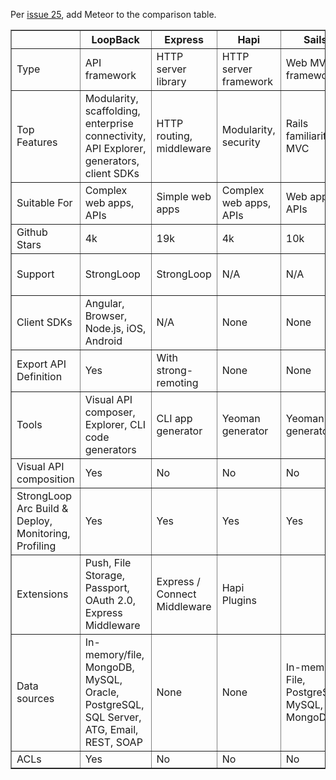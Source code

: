 Per [issue 25](https://github.com/strongloop/loopback.io/issues/25), add Meteor to the comparison table.

<table border="1" class="comp" width="100%">
<tr>
  <th id="feature">&nbsp;</th>
  <th>LoopBack</th>
  <th>Express</th>
  <th>Hapi</th>
  <th>Sails</th>
  <th>Restify</th>
  <th>Meteor</th>
</tr>

<tr>
  <td class="col1">Type</td>
  <td>API framework</td>
  <td>HTTP server library</td>
  <td>HTTP server framework</td>
  <td>Web MVC framework</td>
  <td>REST HTTP library</td>
  <td>Full-stack JavaScript app platform</td>
</tr>

<tr>
  <td class="col1">Top Features</td>
  <td>Modularity, scaffolding, enterprise connectivity, API Explorer, generators, client SDKs</td>
  <td>HTTP routing, middleware</td>
  <td>Modularity, security</td>
  <td>Rails familiarity, MVC</td>
  <td>Simplicity, REST routing</td>
  <td>Universal JavaScript, Reactive rendering, optimistic UI, websocket microservices</td>
</tr>

<tr>
  <td class="col1">Suitable For</td>
  <td>Complex web apps, APIs</td>
  <td>Simple web apps</td>
  <td>Complex web apps, APIs</td>
  <td>Web apps, APIs</td>
  <td>Simple REST APIs</td>
  <td>web apps</td>
</tr>

<tr>
  <td class="col1">Github Stars</td>
  <td>4k</td>
  <td>19k</td>
  <td>4k</td>
  <td>10k</td>
  <td>3k</td>
  <td>28k</td>
</tr>

<tr>
  <td class="col1">Support</td>
  <td>StrongLoop</td>
  <td>StrongLoop</td>
  <td>N/A</td>
  <td>N/A</td>
  <td>Joyent</td>
  <td>Meteor Development Group </td>
</tr>

<tr>
  <td class="col1">Client SDKs</td>
  <td>Angular, Browser, Node.js, iOS, Android</td>
  <td>N/A</td>
  <td>None</td>
  <td>None</td>
  <td>None</td>
  <td>JavaScript, Cordova for iOS and Android</td>
</tr>

<tr>
  <td class="col1">Export API Definition</td>
  <td>Yes</td>
  <td>With strong-remoting</td>
  <td>None</td>
  <td>None</td>
  <td>None</td>
  <td>None</td>
</tr>

<tr>
  <td class="col1">Tools</td>
  <td>Visual API composer, Explorer, CLI code generators</td>
  <td>CLI app generator</td>
  <td>Yeoman generator</td>
  <td>Yeoman generator</td>
  <td>Yeoman generator</td>
  <td>CLI tool</td>
</tr>

<tr>
  <td class="col1">Visual API composition</td>
  <td>Yes</td>
  <td>No</td>
  <td>No</td>
  <td>No</td>
  <td>No</td>
  <td>No</td>
</tr>

<tr>
  <td class="col1">StrongLoop Arc Build & Deploy, Monitoring, Profiling </td>
  <td>Yes</td>
  <td>Yes</td>
  <td>Yes</td>
  <td>Yes</td>
  <td>Yes</td>
  <td>Yes</td>
</tr>

<tr>
  <td class="col1">Extensions</td>
  <td>Push, File Storage, Passport, OAuth 2.0, Express Middleware</td>
  <td>Express / Connect Middleware</td>
  <td>Hapi Plugins</td>
  <td></td>
  <td></td>
  <td>Own package system and repository</td>
</tr>

<tr>
  <td class="col1">Data sources </td>
  <td>In-memory/file, MongoDB, MySQL, Oracle, PostgreSQL, SQL Server, ATG, Email, REST, SOAP</td>
  <td>None</td>
  <td>None</td>
  <td>In-memory, File, PostgreSQL, MySQL, MongoDB </td>
  <td>None</td>
  <td>MongoDB</td>
</tr>

<tr>
  <td class="col1">ACLs</td>
  <td>Yes</td>
  <td>No</td>
  <td>No</td>
  <td>No</td>
  <td>No</td>
  <td>No</td>
</tr>
</table>
